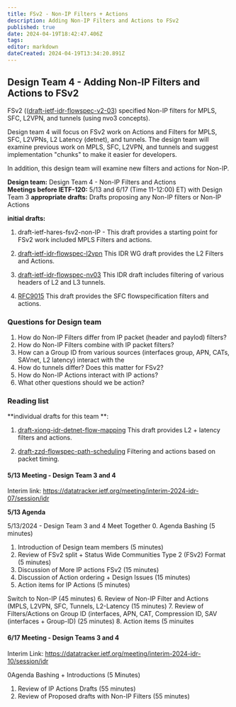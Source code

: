 ```yaml
---
title: FSv2 - Non-IP Filters + Actions 
description: Adding Non-IP Filters and Actions to FSv2 
published: true
date: 2024-04-19T18:42:47.406Z
tags: 
editor: markdown
dateCreated: 2024-04-19T13:34:20.891Z
---
```


## Design Team 4 -  Adding Non-IP Filters and Actions to FSv2 

FSv2 (([draft-ietf-idr-flowspec-v2-03](https://datatracker.ietf.org/doc/draft-ietf-idr-flowspec-v2/)) specified Non-IP filters for MPLS, SFC, L2VPN, and tunnels (using nvo3 concepts). 

Design team 4 will focus on FSv2 work on Actions and Filters for MPLS, SFC, L2VPNs, L2 Latency (detnet), and tunnels.  The design team will examine previous work on MPLS, SFC, L2VPN, and tunnels and suggest implementation "chunks" to make it easier for developers. 

In addition, this design team will examine new filters and actions for Non-IP. 


**Design team:** Design Team 4 - Non-IP Filters and Actions    
**Meetings before IETF-120:** 5/13 and 6/17 (Time 11-12:00) ET) with Design Team 3 
**appropriate drafts:** Drafts proposing any Non-IP filters or Non-IP Actions 

**initial drafts:**  
1. draft-ietf-hares-fsv2-non-IP - This draft provides a starting point for FSv2 work included MPLS Filters and actions. 
  
2. [draft-ietf-idr-flowspec-l2vpn](/group/idr/implementations/draft-ietf-idr-flowspec-l2vpn) 
This IDR WG draft provides the L2 Filters and Actions. 

3. [draft-ietf-idr-flowspec-nv03](https://datatracker.ietf.org/doc/draft-ietf-idr-flowspec-nvo3/) 
  This IDR draft includes filtering of various headers of 
  L2 and L3 tunnels.  

4. [RFC9015](https://datatracker.ietf.org/doc/rfc9015/)
This draft provides the SFC flowspecification filters and actions. 


### Questions for Design team 
1. How do Non-IP Filters differ from IP packet (header and paylod) filters? 
2. How do Non-IP Filters combine with IP packet filters? 
3. How can a Group ID from various sources (interfaces group, APN, CATs, SAVnet, L2 latency) interact with the 
4. How do tunnels differ?  Does this matter for FSv2? 
5. How do Non-IP Actions interact with IP actions? 
6. What other questions should we be action? 

### Reading list  

**individual drafts for this team **:
1. [draft-xiong-idr-detnet-flow-mapping](https://datatracker.ietf.org/doc/draft-xiong-idr-detnet-flow-mapping/) 
This draft provides L2 + latency filters and actions. 

2. [draft-zzd-flowspec-path-scheduling](https://datatracker.ietf.org/doc/draft-zzd-idr-flowspec-path-scheduling/)
Filtering and actions based on packet timing. 


#### 5/13 Meeting - Design Team 3 and 4
Interim link: https://datatracker.ietf.org/meeting/interim-2024-idr-07/session/idr
 
**5/13 Agenda**

5/13/2024  - Design Team 3 and 4 Meet Together 
0. Agenda Bashing  (5 minutes) 
1. Introduction of Design team members (5 minutes)
2. Review of FSv2 split + Status Wide Communities Type 2 (FSv2) Format (5 minutes)
3. Discussion of More IP actions FSv2 (15 minutes)
4. Discussion of Action ordering + Design Issues (15 minutes)
5. Action items for IP Actions (5 minutes) 

Switch to Non-IP (45 minutes) 
6. Review of Non-IP Filter and Actions (MPLS, L2VPN, SFC, Tunnels, L2-Latency (15 minutes) 
7. Review of Filters/Actions on Group ID (interfaces, APN, CAT, Compression ID, SAV (interfaces + Group-ID) (25 minutes) 
8. Action items (5 minuites


#### 6/17 Meeting - Design Teams 3 and 4 

Interim Link: https://datatracker.ietf.org/meeting/interim-2024-idr-10/session/idr

0Agenda Bashing + Introductions (5 Minutes) 
1. Review of IP Actions Drafts (55 minutes)
2. Review of Proposed drafts with Non-IP Filters (55 minutes)  
 
